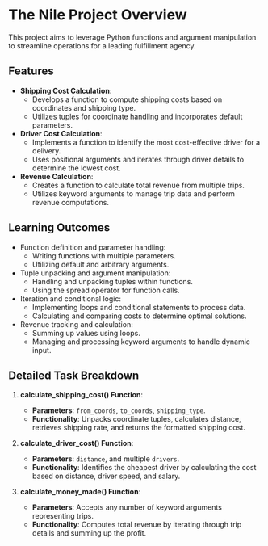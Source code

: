 # The Nile Project Overview

This project aims to leverage Python functions and argument manipulation to streamline operations for a leading fulfillment agency.

## Features

- **Shipping Cost Calculation**: 
  - Develops a function to compute shipping costs based on coordinates and shipping type.
  - Utilizes tuples for coordinate handling and incorporates default parameters.
- **Driver Cost Calculation**:
  - Implements a function to identify the most cost-effective driver for a delivery.
  - Uses positional arguments and iterates through driver details to determine the lowest cost.
- **Revenue Calculation**:
  - Creates a function to calculate total revenue from multiple trips.
  - Utilizes keyword arguments to manage trip data and perform revenue computations.

## Learning Outcomes

- Function definition and parameter handling:
  - Writing functions with multiple parameters.
  - Utilizing default and arbitrary arguments.
- Tuple unpacking and argument manipulation:
  - Handling and unpacking tuples within functions.
  - Using the spread operator for function calls.
- Iteration and conditional logic:
  - Implementing loops and conditional statements to process data.
  - Calculating and comparing costs to determine optimal solutions.
- Revenue tracking and calculation:
  - Summing up values using loops.
  - Managing and processing keyword arguments to handle dynamic input.

## Detailed Task Breakdown

1. **calculate_shipping_cost() Function**:
   - **Parameters**: `from_coords`, `to_coords`, `shipping_type`.
   - **Functionality**: Unpacks coordinate tuples, calculates distance, retrieves shipping rate, and returns the formatted shipping cost.

2. **calculate_driver_cost() Function**:
   - **Parameters**: `distance`, and multiple `drivers`.
   - **Functionality**: Identifies the cheapest driver by calculating the cost based on distance, driver speed, and salary.

3. **calculate_money_made() Function**:
   - **Parameters**: Accepts any number of keyword arguments representing trips.
   - **Functionality**: Computes total revenue by iterating through trip details and summing up the profit.
